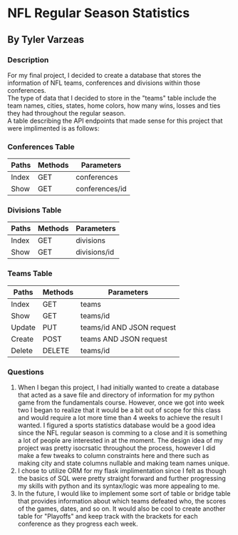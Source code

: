 
# NFL Regular Season Statistics  
## By Tyler Varzeas  

### Description  
For my final project, I decided to create a database that stores the information of NFL teams, conferences and divisions within those conferences.  
The type of data that I decided to store in the "teams" table include the team names, cities, states, home colors, how many wins, losses and ties they had throughout the regular season.  
A table describing the API endpoints that made sense for this project that were implimented is as follows:  

### Conferences Table
| Paths | Methods |   Parameters   |
| ----- | ------- | -------------- |
| Index |   GET   |  conferences   |
| Show  |   GET   | conferences/id |

### Divisions Table
| Paths | Methods |   Parameters   |
| ----- | ------- | -------------- |
| Index |   GET   |    divisions   |
| Show  |   GET   |  divisions/id  |

### Teams Table
|     Paths     | Methods |         Parameters          |
| ------------- | ------- | --------------------------- |
|     Index     |   GET   |           teams             |
|     Show      |   GET   |          teams/id           |
|     Update    |   PUT   |   teams/id AND JSON request |
|     Create    |   POST  |      teams AND JSON request |
|     Delete    |  DELETE |          teams/id           |

### Questions  
1) When I began this project, I had initially wanted to create a database that acted as a save file and directory of information for my python game from the fundamentals course. However, once we got into week two I began to realize that it would be a bit out of scope for this class and would require a lot more time than 4 weeks to achieve the result I wanted. I figured a sports statistics database would be a good idea since the NFL regular season is comming to a close and it is something a lot of people are interested in at the moment. The design idea of my project was pretty isocrsatic throughout the process, however I did make a few tweaks to column constraints here and there such as making city and state columns nullable and making team names unique.  
2) I chose to utilize ORM for my flask implimentation since I felt as though the basics of SQL were pretty straight forward and further progressing my skills with python and its syntax/logic was more appealing to me.
3) In the future, I would like to implement some sort of table or bridge table that provides information about which teams defeated who, the scores of the games, dates, and so on. It would also be cool to create another table for "Playoffs" and keep track with the brackets for each conference as they progress each week.